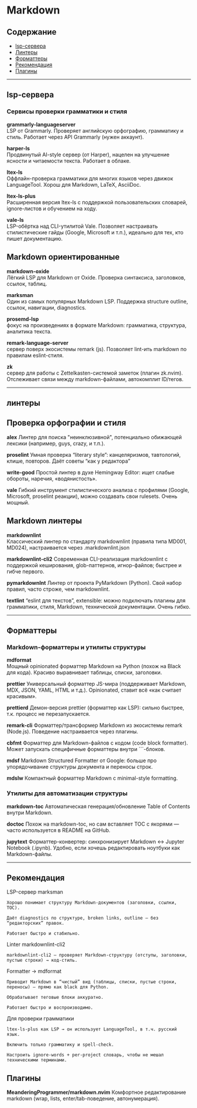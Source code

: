 # Markdown 

## Содержание

- [lsp-сервера](#lsp-сервера)  
- [Линтеры](#Линтеры)  
- [Форматтеры](#Форматтеры)  
- [Рекомендация](#Рекомендация)
- [Плагины](#Плагины)

----
## lsp-сервера  

### Сервисы проверки грамматики и стиля  
**grammarly-languageserver**      
LSP от Grammarly. Проверяет английскую орфографию, грамматику и стиль. Работает через API Grammarly (нужен аккаунт).  

**harper-ls**   
Продвинутый AI-style сервер (от Harper), нацелен на улучшение ясности и читаемости текста. Работает в облаке.  

**ltex-ls**  
Оффлайн-проверка грамматики для многих языков через движок LanguageTool. Хорош для Markdown, LaTeX, AsciiDoc.  

**ltex-ls-plus**  
Расширенная версия ltex-ls с поддержкой пользовательских словарей, ignore-листов и обучением на ходу.  

**vale-ls**  
LSP-обёртка над CLI-утилитой Vale. Позволяет настраивать стилистические гайды (Google, Microsoft и т.п.), идеально для тех, кто пишет документацию.  


## Markdown ориентированные    
**markdown-oxide**  
Лёгкий LSP для Markdown от Oxide. Проверка синтаксиса, заголовков, ссылок, таблиц.

**marksman**  
Один из самых популярных Markdown LSP. Поддержка structure outline, ссылок, навигации, diagnostics.

**prosemd-lsp**  
фокус на произведениях в формате Markdown: грамматика, структура, аналитика текста.

**remark-language-server**  
сервер поверх экосистемы remark (js). Позволяет lint-ить markdown по правилам eslint-стиля.

**zk**   
сервер для работы с Zettelkasten-системой заметок (плагин zk.nvim). Отслеживает связи между markdown-файлами, автокомплит ID/тегов.



----
## линтеры

## Проверка орфографии и стиля
**alex**
Линтер для поиска "неинклюзивной", потенциально обижающей лексики (например, guys, crazy, и т.п.).

**proselint**
Умная проверка “literary style”: канцеляризмов, тавтологий, клише, повторов. Даёт советы “как у редактора”

**write-good**
Простой линтер в духе Hemingway Editor: ищет слабые обороты, наречия, «водянистость».

**vale** 
Гибкий инструмент стилистического анализа с профилями (Google, Microsoft, proselint реакции), можно создавать свои rulesets. Очень мощный.


## Markdown линтеры
**markdownlint**  
Классический линтер по стандарту markdownlint (правила типа MD001, MD024), настраивается через .markdownlint.json

**markdownlint-cli2**
Современная CLI-реализация markdownlint с поддержкой кеширования, glob-паттернов, игнор-файлов; быстрее и гибче первого.

**pymarkdownlnt**
Линтер от проекта PyMarkdown (Python). Свой набор правил, часто строже, чем markdownlint.

**textlint**
“eslint для текстов”, extensible: можно подключать плагины для грамматики, стиля, Markdown, технической документации. Очень гибко.



----
## Форматтеры   

### Markdown-форматтеры и утилиты структуры
**mdformat**  
Мощный opinionated форматтер Markdown на Python (похож на Black для кода). Красиво выравнивает таблицы, списки, заголовки.  

**prettier** 
Универсальный форматтер JS-мира (поддерживает Markdown, MDX, JSON, YAML, HTML и т.д.). Opinionated, ставит всё «как считает красивым».

**prettierd** 
Демон-версия prettier (форматтер как LSP): сильно быстрее, т.к. процесс не перезапускается.

**remark-cli**
Форматтер/трансформер Markdown из экосистемы remark (Node.js). Поведение настраивается через плагины.

**cbfmt**
Форматтер для Markdown-файлов с кодом (code block formatter). Может запускать специфичные форматтеры внутри ```-блоков.

**mdsf**
Markdown Structured Formatter от Google: больше про упорядочивание структуры документа и переносы строк.

**mdslw**
Компактный форматтер Markdown с minimal-style formatting.


### Утилиты для автоматизации структуры
**markdown-toc**
Автоматическая генерация/обновление Table of Contents внутри Markdown.

**doctoc**
Похож на markdown-toc, но сам вставляет TOC с якорями — часто используется в README на GitHub.

**jupytext**
Форматтер-конвертер: синхронизирует Markdown ↔ Jupyter Notebook (.ipynb). Удобно, если хочешь редактировать ноутбуки как Markdown-файлы.



----
## Рекомендация

LSP-сервер marksman

    Хорошо понимает структуру Markdown-документов (заголовки, ссылки, TOC).

    Даёт diagnostics по структуре, broken links, outline — без “редакторских” правок.

    Работает быстро и стабильно.


Linter markdownlint-cli2

    markdownlint-cli2 — проверяет Markdown-структуру (отступы, заголовки, пустые строки) → код-стиль.


Formatter → mdformat

    Приводит Markdown в “чистый” вид (таблицы, списки, пустые строки, переносы) — прямо как black для Python.

    Обрабатывает теговые блоки аккуратно.

    Работает быстро и воспроизводимо.


Для проверки грамматики

    ltex-ls-plus как LSP → он использует LanguageTool, в т.ч. русский язык.

    Включить только грамматику и spell-check.

    Настроить ignore-words + per-project словарь, чтобы не мешал техническими терминами.


## Плагины
**MeanderingProgrammer/markdown.nvim**
Комфортное редактирование markdown (wrap, lists, enter/tab-поведение, автонумерация).
